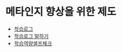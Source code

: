 # 메타인지 향상을 위한 제도

- [학습로그](./studylog.md)
- [학습로그 말하기](./studylog-speech.md)
- [학습역량셀프체크](./selfcheck.md)